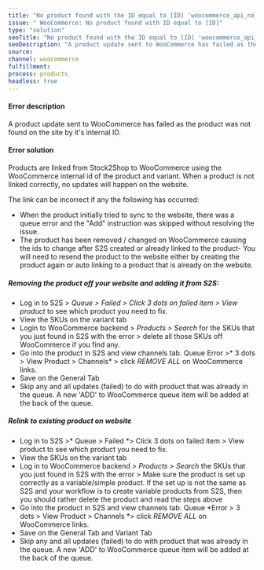```yaml
---
title: "No product found with the ID equal to [ID] 'woocommerce_api_no_product_found"
issue: " WooCommerce: No product found with ID equal to [ID]"
type: "solution"
seoTitle: "No product found with the ID equal to [ID] 'woocommerce_api_no_product_found"
seoDescription: "A product update sent to WooCommerce has failed as the product was not found on the site by it's internal ID."
source: 
channel: woocommerce
fulfillment: 
process: products
headless: true
---
```



#### Error description
A product update sent to WooCommerce has failed as the product was not found on the site by it's internal ID.

#### Error solution
Products are linked  from Stock2Shop to WooCommerce using the WooCommerce internal id of the product and variant.
When a product is not linked correctly,  no updates will happen on the website. 

The link can be incorrect if any the following has occurred:

- When the product initially tried to sync to the website, there was a queue error and the "Add" instruction was skipped without resolving the issue.
- The product has been removed / changed on WooCommerce causing the ids to change after S2S created or already linked to the product-
You will need to resend the product to the website either by creating the product again or auto linking to a product that is already on the website.

##### Removing the product off your website and adding it from S2S:

- Log in to S2S > *Queue > Failed > Click 3 dots on failed item > View product* to see which product you need to fix.
- View the SKUs on the variant tab
- Login to WooCommerce backend > *Products > Search* for the SKUs that you just found in S2S with the error > delete all those SKUs off WooCommerce if you find any.
- Go into the product in S2S and view channels tab. Queue Error >* 3 dots > View Product > Channels* > click *REMOVE ALL* on WooCommerce links.
- Save on the General Tab 
- Skip any and all updates (failed) to do with product that was already in the queue. A new 'ADD' to WooCommerce queue item will be added at the back of the queue.

##### Relink to existing product on website

- Log in to S2S >* Queue > Failed *> Click 3 dots on failed item > View product to see which product you need to fix.
- View the SKUs on the variant tab
- Log in to WooCommerce backend > *Products > Search* the SKUs that you just found in S2S with the error > Make sure the product is set up correctly as a variable/simple product. If the set up is not the same as S2S and your workflow is to create variable products from S2S, then you should rather delete the product and read the steps  above
- Go into the product in S2S and view channels tab. Queue *Error > 3 dots > View Product > Channels *> click *REMOVE ALL* on WooCommerce links.
- Save on the General Tab and Variant Tab
- Skip any and all updates (failed) to do with product that was already in the queue. A new 'ADD' to WooCommerce queue item will be added at the back of the queue.